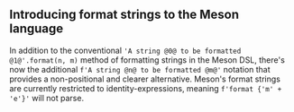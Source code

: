 ## Introducing format strings to the Meson language

In addition to the conventional `'A string @0@ to be formatted @1@'.format(n, m)`
method of formatting strings in the Meson DSL, there's now the additional
`f'A string @n@ to be formatted @m@'` notation that provides a non-positional
and clearer alternative. Meson's format strings are currently restricted to
identity-expressions, meaning `f'format {'m' + 'e'}'` will not parse.
